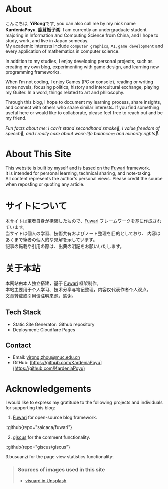 # About

こんにちは, **YiRong**です, you can also call me by my nick name **KardeniaPoyu**, **鹿茸栀子粥**. I am currently an undergraduate student majoring in Information and Computing Science from China, and I hope to study, work, and live in Japan someday.  
My academic interests include `computer graphics`, `AI`, `game development` and every application of mathematics in computer science.  

In addition to my studies, I enjoy developing personal projects, such as creating my own blog, experimenting with game design, and learning new programming frameworks.

When I’m not coding, I enjoy Games (PC or console), reading or writing some novels, focusing politics, history and intercultural exchange, playing my Guiter. In a word, things related to art and philosophy.

Through this blog, I hope to document my learning process, share insights, and connect with others who share similar interests.  If you find something useful here or would like to collaborate, please feel free to reach out and be my friend. 

_Fun facts about me: I can’t stand secondhand smoke🚬, I value freedom of speech📰, and I really care about work-life balance💴 and minority rights🌈_.

# About This Site 

This website is built by myself and is based on the [Fuwari](https://github.com/saicaca/fuwari) framework.  
It is intended for personal learning, technical sharing, and note-taking.  
All content represents the author's personal views. 
Please credit the source when reposting or quoting any article.

# サイトについて

本サイトは筆者自身が構築したもので、[Fuwari](https://github.com/saicaca/fuwari) フレームワークを基に作成されています。  
当サイトは個人の学習、技術共有およびノート整理を目的としており、
内容はあくまで筆者の個人的な見解を示しています。  
記事の転載や引用の際は、出典の明記をお願いいたします。

# 关于本站

本网站由本人独立搭建，基于 [Fuwari](https://github.com/saicaca/fuwari) 框架制作。  
本站主要用于个人学习、技术分享与笔记整理，内容仅代表作者个人观点。  
文章转载或引用请注明来源，感谢。

## Tech Stack
- Static Site Generator: Github repository
- Deployment: Cloudfare Pages

## Contact
- Email: yirong.zhou@muc.edu.cn
- GitHub: [https://github.com/KardeniaPoyu](https://github.com/KardeniaPoyu)

# Acknowledgements

I would like to express my gratitude to the following projects and individuals for supporting this blog:

 1. [Fuwari](https://github.com/saicaca/fuwari) for open-source blog framework.

::github{repo="saicaca/fuwari"}

 2. [giscus](https://github.com/giscus/giscus) for the comment functionality.

::github{repo="giscus/giscus"}

 3.busuanzi for the page view statistics functionality.

> ### Sources of images used in this site
> - [visuard in Unsplash](https://unsplash.com/ja/@visuard).
